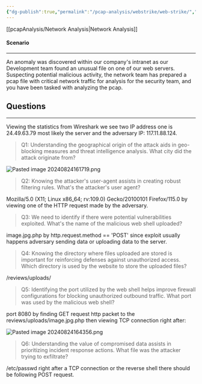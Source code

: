 ```yaml
---
{"dg-publish":true,"permalink":"/pcap-analysis/webstrike/web-strike/","tags":["pcap"]}
---
```


[[pcapAnalysis/Network Analysis\|Network Analysis]]
#### Scenario
---
An anomaly was discovered within our company's intranet as our Development team found an unusual file on one of our web servers. Suspecting potential malicious activity, the network team has prepared a pcap file with critical network traffic for analysis for the security team, and you have been tasked with analyzing the pcap.

## Questions
---
Viewing the statistics from Wireshark we see two IP address one is 24.49.63.79 most likely the server and the adversary IP: 117.11.88.124.

> Q1: Understanding the geographical origin of the attack aids in geo-blocking measures and threat intelligence analysis. What city did the attack originate from?

![Pasted image 20240824161719.png](/img/user/images/Pasted%20image%2020240824161719.png)
> Q2: Knowing the attacker's user-agent assists in creating robust filtering rules. What's the attacker's user agent?

Mozilla/5.0 (X11; Linux x86_64; rv:109.0) Gecko/20100101 Firefox/115.0 by viewing one of the HTTP request made by the adversary.

> Q3: We need to identify if there were potential vulnerabilities exploited. What's the name of the malicious web shell uploaded?

image.jpg.php by http.request.method == 'POST' since exploit usually happens adversary sending data or uploading data to the server.

> Q4: Knowing the directory where files uploaded are stored is important for reinforcing defenses against unauthorized access. Which directory is used by the website to store the uploaded files?

/reviews/uploads/ 

> Q5: Identifying the port utilized by the web shell helps improve firewall configurations for blocking unauthorized outbound traffic. What port was used by the malicious web shell?
 
port 8080 by finding GET request http packet to the reviews/uploads/image.jpg.php then viewing TCP connection right after:

![Pasted image 20240824164356.png](/img/user/images/Pasted%20image%2020240824164356.png)
> Q6: Understanding the value of compromised data assists in prioritizing incident response actions. What file was the attacker trying to exfiltrate?

/etc/passwd right after a TCP connection or the reverse shell there should be following POST request.

